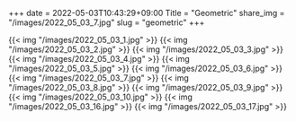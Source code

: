 +++
date  = 2022-05-03T10:43:29+09:00
Title = "Geometric"
share_img = "/images/2022_05_03_7.jpg"
slug = "geometric"
+++

{{< img "/images/2022_05_03_1.jpg" >}}
{{< img "/images/2022_05_03_2.jpg" >}}
{{< img "/images/2022_05_03_3.jpg" >}}
{{< img "/images/2022_05_03_4.jpg" >}}
{{< img "/images/2022_05_03_5.jpg" >}}
{{< img "/images/2022_05_03_6.jpg" >}}
{{< img "/images/2022_05_03_7.jpg" >}}
{{< img "/images/2022_05_03_8.jpg" >}}
{{< img "/images/2022_05_03_9.jpg" >}}
{{< img "/images/2022_05_03_10.jpg" >}}
{{< img "/images/2022_05_03_16.jpg" >}}
{{< img "/images/2022_05_03_17.jpg" >}}
